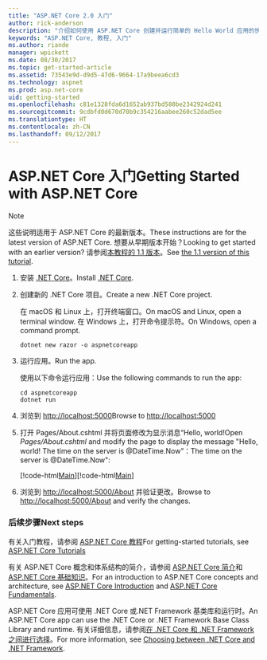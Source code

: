 ```yaml
---
title: "ASP.NET Core 2.0 入门"
author: rick-anderson
description: "介绍如何使用 ASP.NET Core 创建并运行简单的 Hello World 应用的快速教程。"
keywords: "ASP.NET Core, 教程, 入门"
ms.author: riande
manager: wpickett
ms.date: 08/30/2017
ms.topic: get-started-article
ms.assetid: 73543e9d-d9d5-47d6-9664-17a9beea6cd3
ms.technology: aspnet
ms.prod: asp.net-core
uid: getting-started
ms.openlocfilehash: c81e1328fda6d1652ab937bd580be2342924d241
ms.sourcegitcommit: 9cdbfd0d670d70b9c354216aabee260c52dad5ee
ms.translationtype: HT
ms.contentlocale: zh-CN
ms.lasthandoff: 09/12/2017
---
```

# <a name="getting-started-with-aspnet-core"></a><span data-ttu-id="2c36d-104">ASP.NET Core 入门</span><span class="sxs-lookup"><span data-stu-id="2c36d-104">Getting Started with ASP.NET Core</span></span>

> [!NOTE]
> <span data-ttu-id="2c36d-105">这些说明适用于 ASP.NET Core 的最新版本。</span><span class="sxs-lookup"><span data-stu-id="2c36d-105">These instructions are for the latest version of ASP.NET Core.</span></span> <span data-ttu-id="2c36d-106">想要从早期版本开始？</span><span class="sxs-lookup"><span data-stu-id="2c36d-106">Looking to get started with an earlier version?</span></span> <span data-ttu-id="2c36d-107">请参阅[本教程的 1.1 版本](xref:getting-started-1.1)。</span><span class="sxs-lookup"><span data-stu-id="2c36d-107">See [the 1.1 version of this tutorial](xref:getting-started-1.1).</span></span>

1. <span data-ttu-id="2c36d-108">安装 [.NET Core](https://www.microsoft.com/net/core/)。</span><span class="sxs-lookup"><span data-stu-id="2c36d-108">Install [.NET Core](https://www.microsoft.com/net/core/).</span></span>

2. <span data-ttu-id="2c36d-109">创建新的 .NET Core 项目。</span><span class="sxs-lookup"><span data-stu-id="2c36d-109">Create a new .NET Core project.</span></span>

   <span data-ttu-id="2c36d-110">在 macOS 和 Linux 上，打开终端窗口。</span><span class="sxs-lookup"><span data-stu-id="2c36d-110">On macOS and Linux, open a terminal window.</span></span> <span data-ttu-id="2c36d-111">在 Windows 上，打开命令提示符。</span><span class="sxs-lookup"><span data-stu-id="2c36d-111">On Windows, open a command prompt.</span></span>

    ```terminal
    dotnet new razor -o aspnetcoreapp
    ```
    
4. <span data-ttu-id="2c36d-112">运行应用。</span><span class="sxs-lookup"><span data-stu-id="2c36d-112">Run the app.</span></span>

    <span data-ttu-id="2c36d-113">使用以下命令运行应用：</span><span class="sxs-lookup"><span data-stu-id="2c36d-113">Use the following commands to run the app:</span></span>

    ```terminal
    cd aspnetcoreapp
    dotnet run
    ```

5. <span data-ttu-id="2c36d-114">浏览到 [http://localhost:5000](http://localhost:5000)</span><span class="sxs-lookup"><span data-stu-id="2c36d-114">Browse to [http://localhost:5000](http://localhost:5000)</span></span>

6. <span data-ttu-id="2c36d-115">打开 Pages/About.cshtml 并将页面修改为显示消息“Hello, world!</span><span class="sxs-lookup"><span data-stu-id="2c36d-115">Open *Pages/About.cshtml* and modify the page to display the message "Hello, world!</span></span> <span data-ttu-id="2c36d-116">The time on the server is @DateTime.Now”：</span><span class="sxs-lookup"><span data-stu-id="2c36d-116">The time on the server is @DateTime.Now":</span></span>

    <span data-ttu-id="2c36d-117">[!code-html[Main](getting-started/sample/getting-started/about.cshtml?highlight=9&range=1-9)]</span><span class="sxs-lookup"><span data-stu-id="2c36d-117">[!code-html[Main](getting-started/sample/getting-started/about.cshtml?highlight=9&range=1-9)]</span></span>

7. <span data-ttu-id="2c36d-118">浏览到 [http://localhost:5000/About](http://localhost:5000/About) 并验证更改。</span><span class="sxs-lookup"><span data-stu-id="2c36d-118">Browse to [http://localhost:5000/About](http://localhost:5000/About) and verify the changes.</span></span>

### <a name="next-steps"></a><span data-ttu-id="2c36d-119">后续步骤</span><span class="sxs-lookup"><span data-stu-id="2c36d-119">Next steps</span></span>

<span data-ttu-id="2c36d-120">有关入门教程，请参阅 [ASP.NET Core 教程](tutorials/index.md)</span><span class="sxs-lookup"><span data-stu-id="2c36d-120">For getting-started tutorials, see [ASP.NET Core Tutorials](tutorials/index.md)</span></span>

<span data-ttu-id="2c36d-121">有关 ASP.NET Core 概念和体系结构的简介，请参阅 [ASP.NET Core 简介](index.md)和 [ASP.NET Core 基础知识](fundamentals/index.md)。</span><span class="sxs-lookup"><span data-stu-id="2c36d-121">For an introduction to ASP.NET Core concepts and architecture, see [ASP.NET Core Introduction](index.md) and [ASP.NET Core Fundamentals](fundamentals/index.md).</span></span>

<span data-ttu-id="2c36d-122">ASP.NET Core 应用可使用 .NET Core 或.NET Framework 基类库和运行时。</span><span class="sxs-lookup"><span data-stu-id="2c36d-122">An ASP.NET Core app can use the .NET Core or .NET Framework Base Class Library and runtime.</span></span> <span data-ttu-id="2c36d-123">有关详细信息，请参阅[在 .NET Core 和 .NET Framework 之间进行选择](https://docs.microsoft.com/dotnet/articles/standard/choosing-core-framework-server)。</span><span class="sxs-lookup"><span data-stu-id="2c36d-123">For more information, see [Choosing between .NET Core and .NET Framework](https://docs.microsoft.com/dotnet/articles/standard/choosing-core-framework-server).</span></span>
